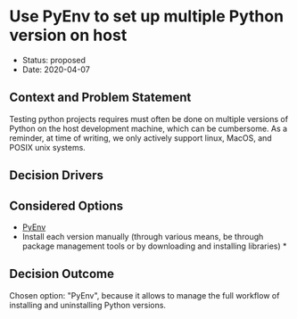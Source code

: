 # Use PyEnv to set up multiple Python version on host

* Status: proposed
* Date: 2020-04-07

## Context and Problem Statement

Testing python projects requires must often be done on multiple versions of Python on
the host development machine, which can be cumbersome. As a reminder, at time of
writing, we only actively support linux, MacOS, and POSIX unix systems.


## Decision Drivers <!-- optional -->


## Considered Options

* [PyEnv](https://github.com/pyenv/pyenv)
* Install each version manually (through various means, be through package management
  tools or by downloading and installing libraries)
  *

## Decision Outcome

Chosen option: "PyEnv", because it allows to manage the full workflow of installing and
uninstalling Python versions.
